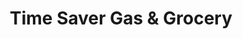 ---
title: "Time Saver Gas & Grocery"
url: /houston/time-saver-gas-und-grocery/
shop: Lebensmittel
---